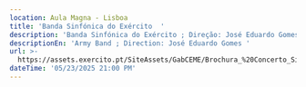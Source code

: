 ```yaml
---
location: Aula Magna - Lisboa
title: 'Banda Sinfónica do Exército  '
description: 'Banda Sinfónica do Exército ; Direção: José Eduardo Gomes '
descriptionEn: 'Army Band ; Direction: José Eduardo Gomes '
url: >-
  https://assets.exercito.pt/SiteAssets/GabCEME/Brochura_%20Concerto_Sinfonia_e_Fado_2025.pdf
dateTime: '05/23/2025 21:00 PM'
---
```



